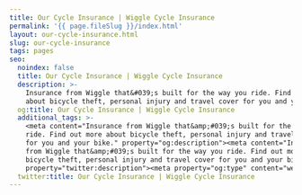 ```yaml
---
title: Our Cycle Insurance | Wiggle Cycle Insurance
permalink: '{{ page.fileSlug }}/index.html'
layout: our-cycle-insurance.html
slug: our-cycle-insurance
tags: pages
seo:
  noindex: false
  title: Our Cycle Insurance | Wiggle Cycle Insurance
  description: >-
    Insurance from Wiggle that&#039;s built for the way you ride. Find out more
    about bicycle theft, personal injury and travel cover for you and your bike.
  og:title: Our Cycle Insurance | Wiggle Cycle Insurance
  additional_tags: >-
    <meta content="Insurance from Wiggle that&amp;#039;s built for the way you
    ride. Find out more about bicycle theft, personal injury and travel cover
    for you and your bike." property="og:description"><meta content="Insurance
    from Wiggle that&amp;#039;s built for the way you ride. Find out more about
    bicycle theft, personal injury and travel cover for you and your bike."
    property="twitter:description"><meta property="og:type" content="website">
  twitter:title: Our Cycle Insurance | Wiggle Cycle Insurance
---
```



